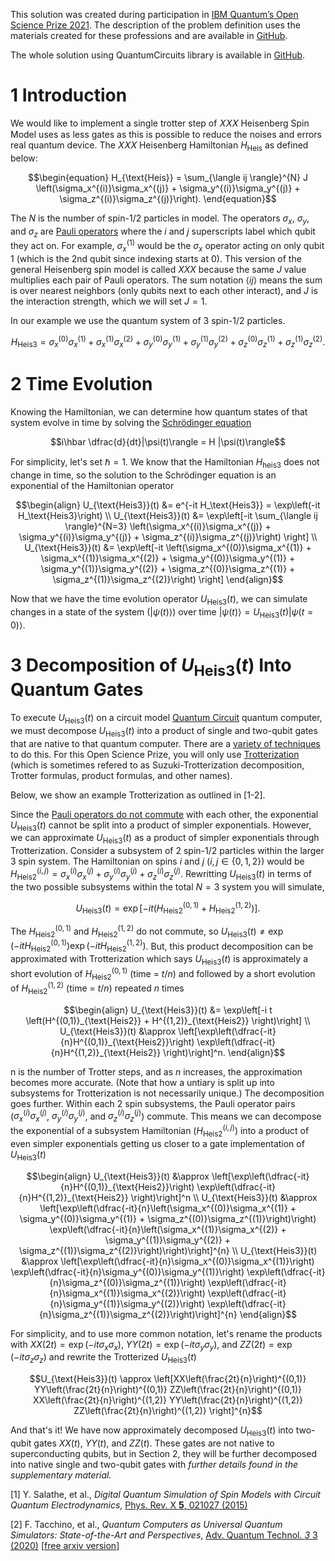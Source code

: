 This solution was created during participation in [IBM Quantum’s Open Science Prize 2021](https://research.ibm.com/blog/quantum-open-science-prize). The description of the problem definition uses the materials created for these professions and are available in [GitHub](https://github.com/qiskit-community/open-science-prize-2021).

The whole solution using QuantumCircuits library is available in [GitHub](https://github.com/rafal-pracht/OpenScience21.jl).

# 1 Introduction
We would like to implement a single trotter step of 𝑋𝑋𝑋 Heisenberg Spin Model uses as less gates as this is possible to reduce the noises and errors real quantum device. The 𝑋𝑋𝑋 Heisenberg Hamiltonian $H_\text{Heis}$ as defined below:
```math
\begin{equation}
H_{\text{Heis}} = \sum_{\langle ij \rangle}^{N} J \left(\sigma_x^{(i)}\sigma_x^{(j)} + \sigma_y^{(i)}\sigma_y^{(j)} + \sigma_z^{(i)}\sigma_z^{(j)}\right).
\end{equation}
```

The $N$ is the number of spin-1/2 particles in model. The operators $\sigma_x$, $\sigma_y$, and $\sigma_z$ are [Pauli operators](https://en.wikipedia.org/wiki/Pauli_matrices) where the $i$ and $j$ superscripts label which qubit they act on. For example, $\sigma_x^{(1)}$ would be the $\sigma_x$ operator acting on only qubit 1 (which is the 2nd qubit since indexing starts at 0). This version of the general Heisenberg spin model is called $XXX$ because the same $J$ value multiplies each pair of Pauli operators. The sum notation $\langle ij \rangle$ means the sum is over nearest neighbors (only qubits next to each other interact), and $J$ is the interaction strength, which we will set $J=1$.

In our example we use the quantum system of 3 spin-1/2 particles.
```math
H_{\text{Heis3}} = \sigma_x^{(0)}\sigma_x^{(1)} + \sigma_x^{(1)}\sigma_x^{(2)} + \sigma_y^{(0)}\sigma_y^{(1)} + \sigma_y^{(1)}\sigma_y^{(2)} + \sigma_z^{(0)}\sigma_z^{(1)} + \sigma_z^{(1)}\sigma_z^{(2)}.
```

# 2 Time Evolution
Knowing the Hamiltonian, we can determine how quantum states of that system evolve in time by solving the [Schrödinger equation](https://en.wikipedia.org/wiki/Schrödinger_equation)
```math
i\hbar \dfrac{d}{dt}|\psi(t)\rangle = H |\psi(t)\rangle
```

For simplicity, let's set $\hbar = 1$. We know that the Hamiltonian $H_{\text{heis3}}$ does not change in time, so the solution to the Schrödinger equation is an exponential of the Hamiltonian operator
```math
\begin{align}
U_{\text{Heis3}}(t) &= e^{-it H_\text{Heis3}} = \exp\left(-it H_\text{Heis3}\right) \\
U_{\text{Heis3}}(t) &= \exp\left[-it \sum_{\langle ij \rangle}^{N=3} \left(\sigma_x^{(i)}\sigma_x^{(j)} + \sigma_y^{(i)}\sigma_y^{(j)} + \sigma_z^{(i)}\sigma_z^{(j)}\right) \right] \\
U_{\text{Heis3}}(t) &= \exp\left[-it \left(\sigma_x^{(0)}\sigma_x^{(1)} + \sigma_x^{(1)}\sigma_x^{(2)} + \sigma_y^{(0)}\sigma_y^{(1)} + \sigma_y^{(1)}\sigma_y^{(2)} + \sigma_z^{(0)}\sigma_z^{(1)} + \sigma_z^{(1)}\sigma_z^{(2)}\right) \right]
\end{align}
```

Now that we have the time evolution operator $U_{\text{Heis3}}(t)$, we can simulate changes in a state of the system ($|\psi(t)\rangle$) over time $|\psi(t)\rangle = U_{\text{Heis3}}(t)|\psi(t=0)\rangle$. 

# 3 Decomposition of $U_{\text{Heis3}}(t)$ Into Quantum Gates

To execute $U_{\text{Heis3}}(t)$ on a circuit model [Quantum Circuit](@ref) quantum computer, we must decompose $U_{\text{Heis3}}(t)$ into a product of single and two-qubit gates that are native to that quantum computer. There are a [variety of techniques](https://en.wikipedia.org/wiki/Hamiltonian_simulation) to do this. For this Open Science Prize, you will only use [Trotterization](https://en.wikipedia.org/wiki/Hamiltonian_simulation#Product_Formulas) (which is sometimes refered to as Suzuki-Trotterization decomposition, Trotter formulas, product formulas, and other names).

Below, we show an example Trotterization as outlined in \[1-2\].

Since the [Pauli operators do not commute](https://en.wikipedia.org/wiki/Pauli_matrices#Commutation_relations) with each other, the exponential $U_{\text{Heis3}}(t)$ cannot be split into a product of simpler exponentials. However, we can approximate $U_{\text{Heis3}}(t)$ as a product of simpler exponentials through Trotterization. Consider a subsystem of 2 spin-1/2 particles within the larger 3 spin system. The Hamiltonian on spins $i$ and $j$ ($i,j \in \{0,1,2\}$) would be $H^{(i,j)}_{\text{Heis2}} = \sigma_x^{(i)}\sigma_x^{(j)} + \sigma_y^{(i)}\sigma_y^{(j)} + \sigma_z^{(i)}\sigma_z^{(j)}$. Rewritting $U_{\text{Heis3}}(t)$ in terms of the two possible subsystems within the total $N=3$ system you will simulate,

```math
U_{\text{Heis3}}(t) = \exp\left[-i t \left(H^{(0,1)}_{\text{Heis2}} + H^{(1,2)}_{\text{Heis2}} \right)\right].
```

The $H^{(0,1)}_{\text{Heis2}}$ and $H^{(1,2)}_{\text{Heis2}}$ do not commute, so $U_{\text{Heis3}}(t) \neq \exp\left(-i t H^{(0,1)}_{\text{Heis2}}\right) \exp\left(-i t H^{(1,2)}_{\text{Heis2}} \right)$. But, this product decomposition can be approximated with Trotterization which says $U_{\text{Heis3}}(t)$ is approximately a short evolution of $H^{(0,1)}_{\text{Heis2}}$ (time = $t/n$) and followed by a short evolution of $H^{(1,2)}_{\text{Heis2}}$ (time = $t/n$) repeated $n$ times

```math
\begin{align}
U_{\text{Heis3}}(t) &= \exp\left[-i t \left(H^{(0,1)}_{\text{Heis2}} + H^{(1,2)}_{\text{Heis2}} \right)\right] \\
U_{\text{Heis3}}(t) &\approx \left[\exp\left(\dfrac{-it}{n}H^{(0,1)}_{\text{Heis2}}\right) \exp\left(\dfrac{-it}{n}H^{(1,2)}_{\text{Heis2}} \right)\right]^n.
\end{align}
```

n is the number of Trotter steps, and as $n$ increases, the approximation becomes more accurate. (Note that how a untiary is split up into subsystems for Trotterization is not necessarily unique.) The decomposition goes further. Within each 2 spin subsystems, the Pauli operator pairs ($\sigma_x^{(i)}\sigma_x^{(j)}$, $\sigma_y^{(i)}\sigma_y^{(j)}$, and $\sigma_z^{(i)}\sigma_z^{(j)}$) commute. This means we can decompose the exponential of a subsystem Hamiltonian ($H^{(i,j)}_{\text{Heis2}}$) into a product of even simpler exponentials getting us closer to a gate implementation of $U_{\text{Heis3}}(t)$

```math
\begin{align}
U_{\text{Heis3}}(t) &\approx \left[\exp\left(\dfrac{-it}{n}H^{(0,1)}_{\text{Heis2}}\right) \exp\left(\dfrac{-it}{n}H^{(1,2)}_{\text{Heis2}} \right)\right]^n \\
U_{\text{Heis3}}(t) &\approx \left[\exp\left(\dfrac{-it}{n}\left(\sigma_x^{(0)}\sigma_x^{(1)} + \sigma_y^{(0)}\sigma_y^{(1)} + \sigma_z^{(0)}\sigma_z^{(1)}\right)\right) \exp\left(\dfrac{-it}{n}\left(\sigma_x^{(1)}\sigma_x^{(2)} + \sigma_y^{(1)}\sigma_y^{(2)} + \sigma_z^{(1)}\sigma_z^{(2)}\right)\right)\right]^{n} \\
U_{\text{Heis3}}(t) &\approx \left[\exp\left(\dfrac{-it}{n}\sigma_x^{(0)}\sigma_x^{(1)}\right) \exp\left(\dfrac{-it}{n}\sigma_y^{(0)}\sigma_y^{(1)}\right) \exp\left(\dfrac{-it}{n}\sigma_z^{(0)}\sigma_z^{(1)}\right) \exp\left(\dfrac{-it}{n}\sigma_x^{(1)}\sigma_x^{(2)}\right) \exp\left(\dfrac{-it}{n}\sigma_y^{(1)}\sigma_y^{(2)}\right) \exp\left(\dfrac{-it}{n}\sigma_z^{(1)}\sigma_z^{(2)}\right)\right]^{n}
\end{align}
```

For simplicity, and to use more common notation, let's rename the products with $XX(2t) = \exp\left(-it \sigma_x\sigma_x\right)$, $YY(2t) = \exp\left(-it \sigma_y\sigma_y\right)$, and $ZZ(2t) = \exp\left(-it \sigma_z\sigma_z\right)$ and rewrite the Trotterized $U_{\text{Heis3}}(t)$
```math
U_{\text{Heis3}}(t) \approx \left[XX\left(\frac{2t}{n}\right)^{(0,1)} YY\left(\frac{2t}{n}\right)^{(0,1)} ZZ\left(\frac{2t}{n}\right)^{(0,1)} XX\left(\frac{2t}{n}\right)^{(1,2)} YY\left(\frac{2t}{n}\right)^{(1,2)} ZZ\left(\frac{2t}{n}\right)^{(1,2)} \right]^{n}
```
And that's it! We have now approximately decomposed $U_{\text{Heis3}}(t)$ into two-qubit gates $XX(t)$, $YY(t)$, and $ZZ(t)$. These gates are not native to superconducting qubits, but in Section 2, they will be further decomposed into native single and two-qubit gates with *further details found in the supplementary material.*


\[1\] Y. Salathe, et al., *Digital Quantum Simulation of Spin Models with Circuit Quantum Electrodynamics*, [Phys. Rev. X **5**, 021027 (2015)](https://link.aps.org/doi/10.1103/PhysRevX.5.021027)

\[2\] F. Tacchino, et al., *Quantum Computers as Universal Quantum Simulators: State-of-the-Art and Perspectives*, [Adv. Quantum Technol. *3* 3 (2020)](https://doi.org/10.1002/qute.201900052) \[[free arxiv version](https://arxiv.org/abs/1907.03505)\]
